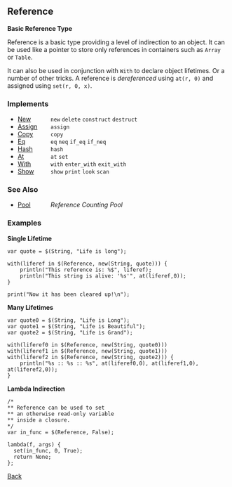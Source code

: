 Reference
---------
__Basic Reference Type__

Reference is a basic type providing a level of indirection to an object. It can be used like a pointer to store only references in containers such as `Array` or `Table`.

It can also be used in conjunction with `With` to declare object lifetimes. Or a number of other tricks. A reference is _dereferenced_ using `at(r, 0)` and assigned using `set(r, 0, x)`.


### Implements

* <span style="width:75px; float:left;">[New](new)</span> `new` `delete` `construct` `destruct`
* <span style="width:75px; float:left;">[Assign](assign)</span> `assign`
* <span style="width:75px; float:left;">[Copy](copy)</span> `copy`
* <span style="width:75px; float:left;">[Eq](eq)</span> `eq` `neq` `if_eq` `if_neq`
* <span style="width:75px; float:left;">[Hash](hash)</span> `hash`
* <span style="width:75px; float:left;">[At](at)</span> `at` `set`
* <span style="width:75px; float:left;">[With](with)</span> `with` `enter_with` `exit_with`
* <span style="width:75px; float:left;">[Show](show)</span> `show` `print` `look` `scan`


### See Also

* <span style="width:75px; float:left;">[Pool](pool)</span> _Reference Counting Pool_


### Examples

__Single Lifetime__

    var quote = $(String, "Life is long");
    
    with(liferef in $(Reference, new(String, quote))) {
        println("This reference is: %$", liferef);
        println("This string is alive: '%s'", at(liferef,0));
    }

    print("Now it has been cleared up!\n");

__Many Lifetimes__

    var quote0 = $(String, "Life is Long");
    var quote1 = $(String, "Life is Beautiful");
    var quote2 = $(String, "Life is Grand");

    with(liferef0 in $(Reference, new(String, quote0)))
    with(liferef1 in $(Reference, new(String, quote1)))
    with(liferef2 in $(Reference, new(String, quote2))) {
        println("%s :: %s :: %s", at(liferef0,0), at(liferef1,0), at(liferef2,0));
    }

__Lambda Indirection__

    /*
    ** Reference can be used to set 
    ** an otherwise read-only variable 
    ** inside a closure.
    */
    var in_func = $(Reference, False);
    
    lambda(f, args) {
      set(in_func, 0, True);
      return None;
    };

[Back](/documentation)
